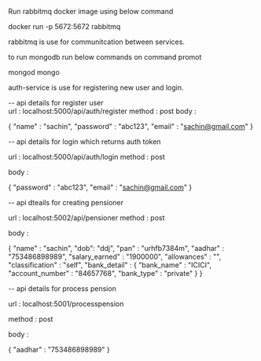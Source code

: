 Run rabbitmq docker image using below command

docker run -p 5672:5672 rabbitmq

rabbitmq is use for communitcation between services.

to run mongodb run below commands on command promot

mongod
mongo

auth-service is use for registering new user and login.

-- api details for register user  
url : localhost:5000/api/auth/register
method : post
body : 

{
    "name" : "sachin",
    "password" : "abc123",
    "email" : "sachin@gmail.com"
}

-- api details for login which returns auth token

url : localhost:5000/api/auth/login
method : post

body :

{
    "password" : "abc123",
    "email" : "sachin@gmail.com"
}

-- api dteails for creating pensioner

url : localhost:5002/api/pensioner
method : post

body :

{
    "name" : "sachin",
    "dob": "ddj",
    "pan" : "urhfb7384m",
    "aadhar" : "753486898989",
    "salary_earned" : "1900000",
    "allowances" : "",
    "classification" : "self",
    "bank_detail" : {
        "bank_name" : "ICICI",
        "account_number" : "84657768",
        "bank_type" : "private"
    }
}

-- api details for process pension

 url : localhost:5001/processpension

 method : post

 body :

 {
    "aadhar" : "753486898989"
}




